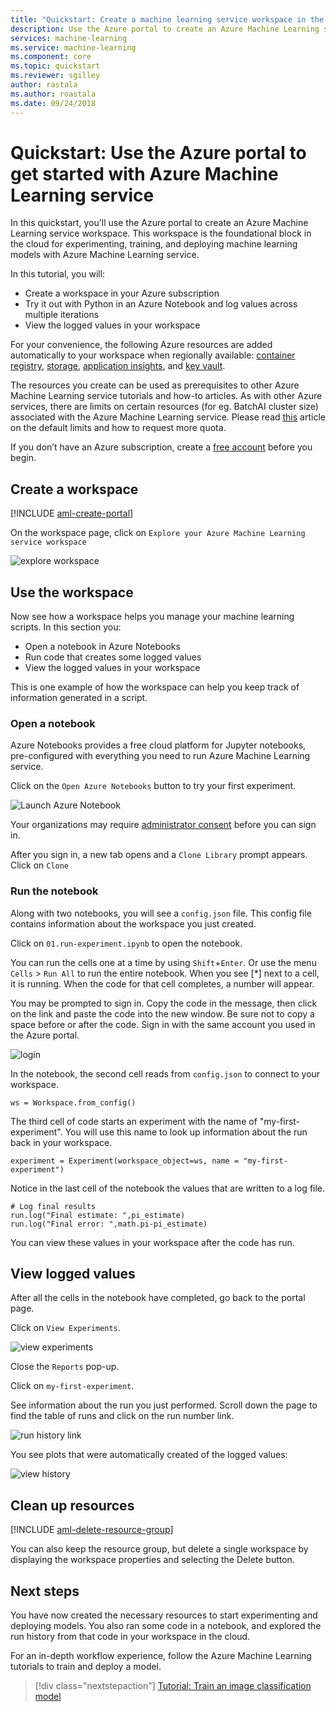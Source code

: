 ```yaml
---
title: "Quickstart: Create a machine learning service workspace in the Azure portal - Azure Machine Learning"
description: Use the Azure portal to create an Azure Machine Learning service workspace. This workspace is the foundational block in the cloud for experimenting, training, and deploying machine learning models with Azure Machine Learning service.  
services: machine-learning
ms.service: machine-learning
ms.component: core
ms.topic: quickstart
ms.reviewer: sgilley
author: rastala
ms.author: roastala
ms.date: 09/24/2018
---
```


# Quickstart: Use the Azure portal to get started with Azure Machine Learning service

In this quickstart, you'll use the Azure portal to create an Azure Machine Learning service workspace. This workspace is the foundational block in the cloud for experimenting, training, and deploying machine learning models with Azure Machine Learning service. 

In this tutorial, you will:

* Create a workspace in your Azure subscription
* Try it out with Python in an Azure Notebook and log values across multiple iterations
* View the logged values in your workspace

For your convenience, the following Azure resources are added automatically to your workspace when regionally available:  [container registry](https://azure.microsoft.com/services/container-registry/), [storage](https://azure.microsoft.com/services/storage/), [application insights](https://azure.microsoft.com/services/application-insights/), and [key vault](https://azure.microsoft.com/services/key-vault/).

The resources you create can be used as prerequisites to other Azure Machine Learning service tutorials and how-to articles. As with other Azure services, there are limits on certain resources (for eg. BatchAI cluster size) associated with the Azure Machine Learning service. Please read [this](how-to-manage-quotas.md) article on the default limits and how to request more quota.

If you don’t have an Azure subscription, create a [free account](https://azure.microsoft.com/free/?WT.mc_id=A261C142F) before you begin.


## Create a workspace 

[!INCLUDE [aml-create-portal](../../../includes/aml-create-in-portal.md)]

On the workspace page, click on `Explore your Azure Machine Learning service workspace`

 ![explore workspace](./media/quickstart-get-started/explore_aml.png)


## Use the workspace

Now see how a workspace helps you manage your machine learning scripts. In this section you:

* Open a notebook in Azure Notebooks
* Run code that creates some logged values
* View the logged values in your workspace

This is one example of how the workspace can help you keep track of information generated in a script. 

### Open a notebook 

Azure Notebooks provides a free cloud platform for Jupyter notebooks, pre-configured with everything you need to run Azure Machine Learning service.  

Click on the `Open Azure Notebooks` button to try your first experiment.

 ![Launch Azure Notebook](./media/quickstart-get-started/explore_ws.png)

Your organizations may require [administrator consent](https://notebooks.azure.com/help/signing-up/work-or-school-account/admin-consent) before you can sign in.

After you sign in, a new tab opens and a `Clone Library` prompt appears.  Click on `Clone`


### Run the notebook

Along with two notebooks, you will see a  `config.json` file.  This config file contains information about the workspace you just created.  

Click on `01.run-experiment.ipynb` to open the notebook.

You can run the cells one at a time by using `Shift`+`Enter`.  Or use the menu `Cells` > `Run All` to run the entire notebook.  When you see [*] next to a cell, it is running.  When the code for that cell completes, a number will appear.

You may be prompted to sign in.  Copy the code in the message, then click on the link and paste the code into the new window.  Be sure not to copy a space before or after the code.  Sign in with the same account you used in the Azure portal.

 ![login](./media/quickstart-get-started/login.png)

In the notebook, the second cell reads from `config.json` to connect to your workspace.
```
ws = Workspace.from_config()
```

The third cell of code starts an experiment with the name of "my-first-experiment".  You will use this name to look up information about the run back in your workspace.

```
experiment = Experiment(workspace_object=ws, name = "my-first-experiment")
```

Notice in the last cell of the notebook the values that are written to a log file.

```
# Log final results
run.log("Final estimate: ",pi_estimate)
run.log("Final error: ",math.pi-pi_estimate)
```

You can view these values in your workspace after the code has run.

## View logged values

After all the cells in the notebook have completed, go back to the portal page.  

Click  on  `View Experiments`.

![view experiments](./media/quickstart-get-started/view_exp.png)

Close the `Reports` pop-up.

Click on `my-first-experiment`.

See information about the run you just performed.  Scroll down the page to find the table of runs and click on the run number link.

 ![run history link](./media/quickstart-get-started/report.png)

You see plots that were automatically created of the logged values:

   ![view history](./media/quickstart-get-started/plots.png)

## Clean up resources 

[!INCLUDE [aml-delete-resource-group](../../../includes/aml-delete-resource-group.md)]

You can also keep the resource group, but delete a single workspace by displaying the workspace properties and selecting the Delete button.

## Next steps

You have now created the necessary resources to start experimenting and deploying models. You also ran some code in a notebook, and explored the run history from that code in your workspace in the cloud.

For an in-depth workflow experience, follow the Azure Machine Learning tutorials to train and deploy a model.  

> [!div class="nextstepaction"]
> [Tutorial: Train an image classification model](tutorial-train-models-with-aml.md)
